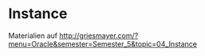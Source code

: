 # Instance

Materialien auf http://griesmayer.com/?menu=Oracle&semester=Semester_5&topic=04_Instance
